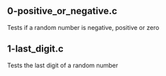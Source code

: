 ## 0-positive_or_negative.c
Tests if a random number is negative, positive or zero

## 1-last_digit.c
Tests the last digit of a random number
